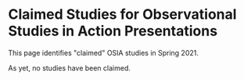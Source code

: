 # Claimed Studies for Observational Studies in Action Presentations

This page identifies "claimed" OSIA studies in Spring 2021.

As yet, no studies have been claimed.
